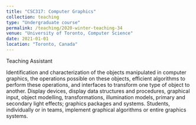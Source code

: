 ```yaml
---
title: "CSC317: Computer Graphics"
collection: teaching
type: "Undergraduate course"
permalink: /teaching/2020-winter-teaching-34
venue: "University of Toronto, Computer Science"
date: 2021-01-01
location: "Toronto, Canada"
---
```


Teaching Assistant 

Identification and characterization of the objects manipulated in computer graphics, the operations possible on these objects, efficient algorithms to perform these operations, and interfaces to transform one type of object to another. Display devices, display data structures and procedures, graphical input, object modelling, transformations, illumination models, primary and secondary light effects; graphics packages and systems. Students, individually or in teams, implement graphical algorithms or entire graphics systems.